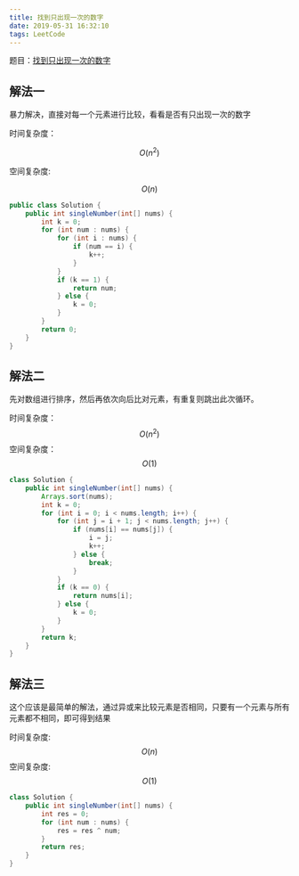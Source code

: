```yaml
---
title: 找到只出现一次的数字
date: 2019-05-31 16:32:10
tags: LeetCode
---
```


题目：[找到只出现一次的数字](https://leetcode-cn.com/problems/single-number/)

## 解法一

暴力解决，直接对每一个元素进行比较，看看是否有只出现一次的数字

时间复杂度：

$$
O(n^2)
$$

空间复杂度:

$$
O(n)
$$

```java
public class Solution {
    public int singleNumber(int[] nums) {
        int k = 0;
        for (int num : nums) {
            for (int i : nums) {
                if (num == i) {
                    k++;
                }
            }
            if (k == 1) {
                return num;
            } else {
                k = 0;
            }
        }
        return 0;
    }
}
```

## 解法二

先对数组进行排序，然后再依次向后比对元素，有重复则跳出此次循环。

时间复杂度：
$$
O(n^2)
$$
空间复杂度：
$$
O(1)
$$

```java
class Solution {
    public int singleNumber(int[] nums) {
        Arrays.sort(nums);
        int k = 0;
        for (int i = 0; i < nums.length; i++) {
            for (int j = i + 1; j < nums.length; j++) {
                if (nums[i] == nums[j]) {
                    i = j;
                    k++;
                } else {
                    break;
                }
            }
            if (k == 0) {
                return nums[i];
            } else {
                k = 0;
            }
        }
        return k;
    }
}
```

## 解法三

这个应该是最简单的解法，通过异或来比较元素是否相同，只要有一个元素与所有元素都不相同，即可得到结果

时间复杂度:
$$
O(n)
$$
空间复杂度:
$$
O(1)
$$

```java
class Solution {
    public int singleNumber(int[] nums) {
        int res = 0;
        for (int num : nums) {
            res = res ^ num;
        }
        return res;
    }
}
```

